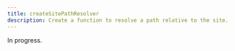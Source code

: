 ```yaml
---
title: createSitePathResolver
description: Create a function to resolve a path relative to the site.
---
```


In progress.
